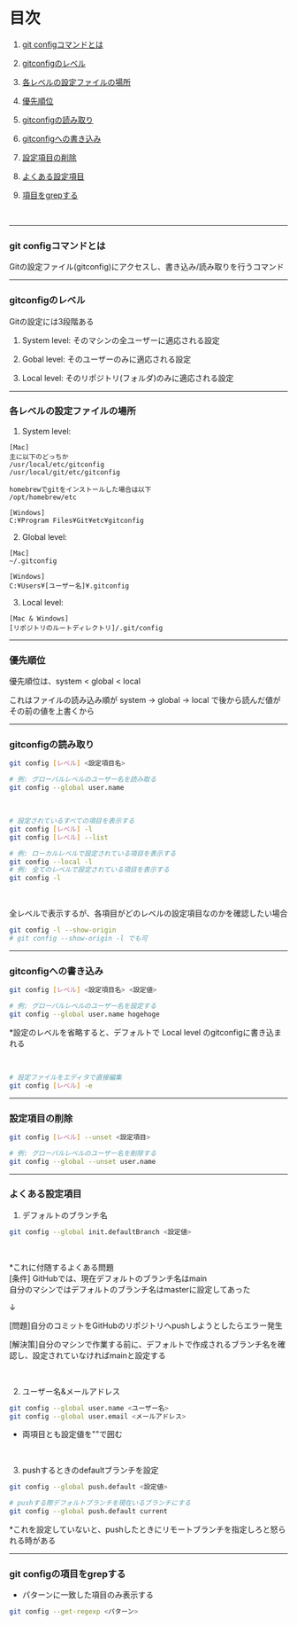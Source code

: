 # 目次

1. [git configコマンドとは](#sec1)

2. [gitconfigのレベル](#sec2)

3. [各レベルの設定ファイルの場所](#sec3)

4. [優先順位](#sec4)

5. [gitconfigの読み取り](#sec5)

6. [gitconfigへの書き込み](#sec6)

7. [設定項目の削除](#sec7)

8. [よくある設定項目](#sec8)

9. [項目をgrepする](#sec9)

<br>

---
<a id=sec1></a>

### git configコマンドとは


Gitの設定ファイル(gitconfig)にアクセスし、書き込み/読み取りを行うコマンド

---
<a id=sec2></a>

### gitconfigのレベル

Gitの設定には3段階ある

1. System level: そのマシンの全ユーザーに適応される設定 

2. Gobal level: そのユーザーのみに適応される設定

3. Local level: そのリポジトリ(フォルダ)のみに適応される設定

---
<a id=sec3></a>

### 各レベルの設定ファイルの場所

1. System level: 
```
[Mac]
主に以下のどっちか
/usr/local/etc/gitconfig
/usr/local/git/etc/gitconfig

homebrewでgitをインストールした場合は以下
/opt/homebrew/etc

[Windows]
C:¥Program Files¥Git¥etc¥gitconfig
```


2. Global level:
```
[Mac]
~/.gitconfig

[Windows]
C:¥Users¥[ユーザー名]¥.gitconfig
```

3. Local level:
```
[Mac & Windows]
[リポジトリのルートディレクトリ]/.git/config
```

---
<a id=sec4></a>

### 優先順位

優先順位は、system < global < local 

これはファイルの読み込み順が system -> global -> local で後から読んだ値がその前の値を上書くから

---
<a id=sec5></a>

### gitconfigの読み取り

```bash
git config [レベル] <設定項目名>

# 例: グローバルレベルのユーザー名を読み取る
git config --global user.name
```

<br>

```bash
# 設定されているすべての項目を表示する
git config [レベル] -l
git config [レベル] --list

# 例: ローカルレベルで設定されている項目を表示する
git config --local -l
# 例: 全てのレベルで設定されている項目を表示する
git config -l
```

<br>

全レベルで表示するが、各項目がどのレベルの設定項目なのかを確認したい場合

```bash
git config -l --show-origin
# git config --show-origin -l でも可
```

---
<a id=sec6></a>

### gitconfigへの書き込み

```bash
git config [レベル] <設定項目名> <設定値>

# 例: グローバルレベルのユーザー名を設定する
git config --global user.name hogehoge
```
*設定のレベルを省略すると、デフォルトで Local level のgitconfigに書き込まれる

<br>

```bash
# 設定ファイルをエディタで直接編集
git config [レベル] -e
```

---
<a id=sec7></a>

### 設定項目の削除

```bash
git config [レベル] --unset <設定項目>

# 例: グローバルレベルのユーザー名を削除する
git config --global --unset user.name
```

---
<a id=sec8></a>

### よくある設定項目

1. デフォルトのブランチ名
```bash
git config --global init.defaultBranch <設定値>
```
<br>

*これに付随するよくある問題  
[条件] GitHubでは、現在デフォルトのブランチ名はmain  
自分のマシンではデフォルトのブランチ名はmasterに設定してあった  

↓  

[問題]自分のコミットをGitHubのリポジトリへpushしようとしたらエラー発生

[解決策]自分のマシンで作業する前に、デフォルトで作成されるブランチ名を確認し、設定されていなければmainと設定する

<br>

2. ユーザー名&メールアドレス

```bash
git config --global user.name <ユーザー名>
git config --global user.email <メールアドレス>
```
* 両項目とも設定値を""で囲む

<br>

3. pushするときのdefaultブランチを設定
```bash
git config --global push.default <設定値>

# pushする際デフォルトブランチを現在いるブランチにする
git config --global push.default current
```
*これを設定していないと、pushしたときにリモートブランチを指定しろと怒られる時がある

---
<a id=sec9></a>

### git configの項目をgrepする

- パターンに一致した項目のみ表示する

```bash
git config --get-regexp <パターン>
```
